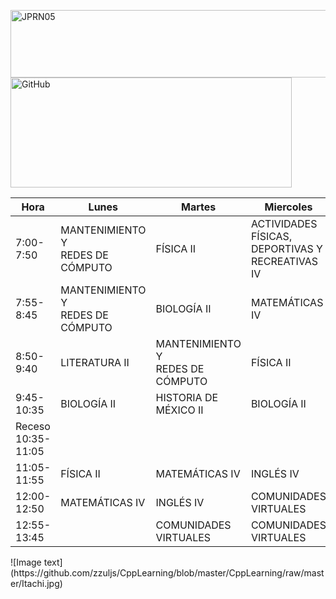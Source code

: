 <a href="https://es.cooltext.com"><img src="https://images.cooltext.com/5584605.png" width="519" height="108" alt="JPRN05" /></a>
<a href="https://es.cooltext.com"><img src="https://images.cooltext.com/5584606.png" width="450" height="176" alt="GitHub" /></a>

<table class="tg">
<thead>
  <tr>
    <th class="tg-0pky">Hora</th>
    <th class="tg-0pky">Lunes</th>
    <th class="tg-0pky">Martes</th>
    <th class="tg-0pky">Miercoles</th>
    <th class="tg-0pky">Jueves</th>
    <th class="tg-0pky">Viernes</th>
  </tr>
</thead>
<tbody>
  <tr>
    <td class="tg-0pky">7:00-7:50 </td>
    <td class="tg-0pky">MANTENIMIENTO Y <br>REDES DE CÓMPUTO</td>
    <td class="tg-0pky">FÍSICA II</td>
    <td class="tg-0pky">ACTIVIDADES FÍSICAS, <br>DEPORTIVAS Y <br>RECREATIVAS IV</td>
    <td class="tg-0pky">ACTIVIDADES ARTÍSTICAS <br>Y CULTURALES IV</td>
    <td class="tg-0pky">BIOLOGÍA II</td>
  </tr>
  <tr>
    <td class="tg-0pky">7:55-8:45</td>
    <td class="tg-0pky">MANTENIMIENTO Y <br>REDES DE CÓMPUTO</td>
    <td class="tg-0pky">BIOLOGÍA II</td>
    <td class="tg-0pky">MATEMÁTICAS IV</td>
    <td class="tg-0pky">LITERATURA II</td>
    <td class="tg-0pky">FÍSICA II</td>
  </tr>
  <tr>
    <td class="tg-0pky">8:50-9:40</td>
    <td class="tg-0pky">LITERATURA II</td>
    <td class="tg-0pky">MANTENIMIENTO Y <br>REDES DE CÓMPUTO</td>
    <td class="tg-0pky">FÍSICA II</td>
    <td class="tg-0pky">MANTENIMIENTO Y <br>REDES DE CÓMPUTO</td>
    <td class="tg-0pky">MATEMÁTICAS IV</td>
  </tr>
  <tr>
    <td class="tg-0pky">9:45-10:35</td>
    <td class="tg-0pky">BIOLOGÍA II</td>
    <td class="tg-0pky">HISTORIA DE MÉXICO II</td>
    <td class="tg-0pky">BIOLOGÍA II</td>
    <td class="tg-0pky">HISTORIA DE MÉXICO II</td>
    <td class="tg-0pky">LITERATURA II</td>
  </tr>
  <tr>
    <td class="tg-0pky">Receso<br>10:35-11:05</td>
    <td class="tg-0pky"></td>
    <td class="tg-0pky"></td>
    <td class="tg-0pky"></td>
    <td class="tg-0pky"></td>
    <td class="tg-0pky"></td>
  </tr>
  <tr>
    <td class="tg-0pky">11:05-11:55</td>
    <td class="tg-0pky">FÍSICA II</td>
    <td class="tg-0pky">MATEMÁTICAS IV</td>
    <td class="tg-0pky">INGLÉS IV</td>
    <td class="tg-0pky">INGLÉS IV</td>
    <td class="tg-0pky">HISTORIA DE MÉXICO II</td>
  </tr>
  <tr>
    <td class="tg-0pky">12:00-12:50</td>
    <td class="tg-0pky">MATEMÁTICAS IV</td>
    <td class="tg-0pky">INGLÉS IV</td>
    <td class="tg-0pky">COMUNIDADES VIRTUALES</td>
    <td class="tg-0pky">FÍSICA II</td>
    <td class="tg-0pky"></td>
  </tr>
  <tr>
    <td class="tg-0pky">12:55-13:45</td>
    <td class="tg-0pky"></td>
    <td class="tg-0pky">COMUNIDADES VIRTUALES</td>
    <td class="tg-0pky">COMUNIDADES VIRTUALES</td>
    <td class="tg-0pky">MATEMÁTICAS IV</td>
    <td class="tg-0pky"></td>
  </tr>
</tbody>
</table>
![Image text](https://github.com/zzuljs/CppLearning/blob/master/CppLearning/raw/master/Itachi.jpg)
